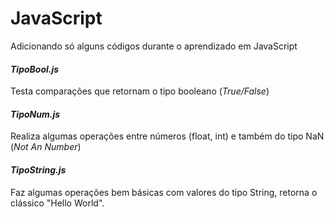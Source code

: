 # **JavaScript**
Adicionando só alguns códigos durante o aprendizado em JavaScript

#### **_TipoBool.js_**
Testa comparações que retornam o tipo booleano (_True/False_)

#### **_TipoNum.js_**
Realiza algumas operações entre números (float, int) e também do tipo NaN (_Not An Number_)

#### **_TipoString.js_**
Faz algumas operações bem básicas com valores do tipo String, retorna o clássico "Hello World".
